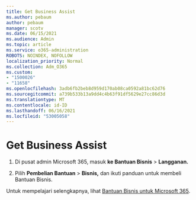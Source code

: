 ```yaml
---
title: Get Business Assist
ms.author: pebaum
author: pebaum
manager: scotv
ms.date: 06/15/2021
ms.audience: Admin
ms.topic: article
ms.service: o365-administration
ROBOTS: NOINDEX, NOFOLLOW
localization_priority: Normal
ms.collection: Adm_O365
ms.custom:
- "1500026"
- "11658"
ms.openlocfilehash: 3adb6fb2beb8d959d170ab08ca0592a81bc62d76
ms.sourcegitcommit: a739b533b13a9dd4c4b63f91df5629e27cc86d3d
ms.translationtype: MT
ms.contentlocale: id-ID
ms.lasthandoff: 06/16/2021
ms.locfileid: "53005058"
---
```

# <a name="get-business-assist"></a>Get Business Assist

1. Di pusat admin Microsoft 365, masuk **ke Bantuan Bisnis**  >  **Langganan.**

1. Pilih **Pembelian Bantuan**  >  **Bisnis,** dan ikuti panduan untuk membeli Bantuan Bisnis.

Untuk mempelajari selengkapnya, lihat [Bantuan Bisnis untuk Microsoft 365](/microsoft-365/admin/misc/business-assist).